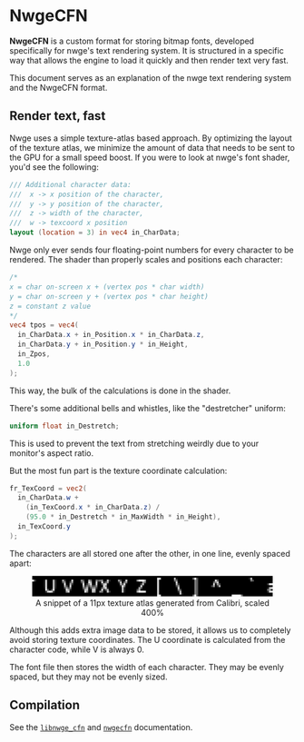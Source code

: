 # NwgeCFN

**NwgeCFN** is a custom format for storing bitmap fonts, developed specifically
for nwge's text rendering system. It is structured in a specific way that allows
the engine to load it quickly and then render text very fast.

This document serves as an explanation of the nwge text rendering system and
the NwgeCFN format.

## Render text, fast

Nwge uses a simple texture-atlas based approach. By optimizing the layout of the
texture atlas, we minimize the amount of data that needs to be sent to the GPU
for a small speed boost. If you were to look at nwge's font shader, you'd see
the following:

```glsl
/// Additional character data:
///  x -> x position of the character,
///  y -> y position of the character,
///  z -> width of the character,
///  w -> texcoord x position
layout (location = 3) in vec4 in_CharData;
```

Nwge only ever sends four floating-point numbers for every character to be
rendered. The shader than properly scales and positions each character:

```glsl
/*
x = char on-screen x + (vertex pos * char width)
y = char on-screen y + (vertex pos * char height)
z = constant z value
*/
vec4 tpos = vec4(
  in_CharData.x + in_Position.x * in_CharData.z,
  in_CharData.y + in_Position.y * in_Height,
  in_Zpos,
  1.0
);
```

This way, the bulk of the calculations is done in the shader.

There's some additional bells and whistles, like the "destretcher" uniform:

```glsl
uniform float in_Destretch;
```

This is used to prevent the text from stretching weirdly due to your monitor's
aspect ratio.

But the most fun part is the texture coordinate calculation:

```glsl
fr_TexCoord = vec2(
  in_CharData.w +
    (in_TexCoord.x * in_CharData.z) /
    (95.0 * in_Destretch * in_MaxWidth * in_Height),
  in_TexCoord.y
);
```

The characters are all stored one after the other, in one line, evenly spaced
apart:

<center>
  <figure>
    <img src="img/CALIBRI.BMP" alt="Font texture atlas">
    <figcaption>
      A snippet of a 11px texture atlas generated from Calibri, scaled 400%
    </figcaption>
  </figure>
</center>

Although this adds extra image data to be stored, it allows us to completely
avoid storing texture coordinates. The U coordinate is calculated from the
character code, while V is always 0.

The font file then stores the width of each character. They may be evenly
spaced, but they may not be evenly sized.

## Compilation

See the [`libnwge_cfn`](libnwge_cfn) and [`nwgecfn`](nwgecfn) documentation.
